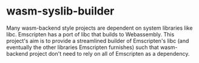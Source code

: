 # wasm-syslib-builder
Many wasm-backend style projects are dependent on system libraries like libc. Emscripten has a port of libc that builds to Webassembly. This project's aim is to provide a streamlined builder of Emscripten's libc (and eventually the other libraries Emscripten furnishes) such that wasm-backend project don't need to rely on all of Emscripten as a dependency.
